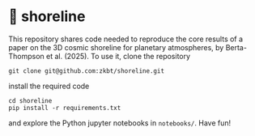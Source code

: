 # 🌊 shoreline

This repository shares code needed to reproduce the core results of a paper on the 3D cosmic shoreline for planetary atmospheres, by Berta-Thompson et al. (2025). To use it, clone the repository

```
git clone git@github.com:zkbt/shoreline.git
```
install the required code 
``` 
cd shoreline
pip install -r requirements.txt
``` 
and explore the Python jupyter notebooks in `notebooks/`. Have fun!